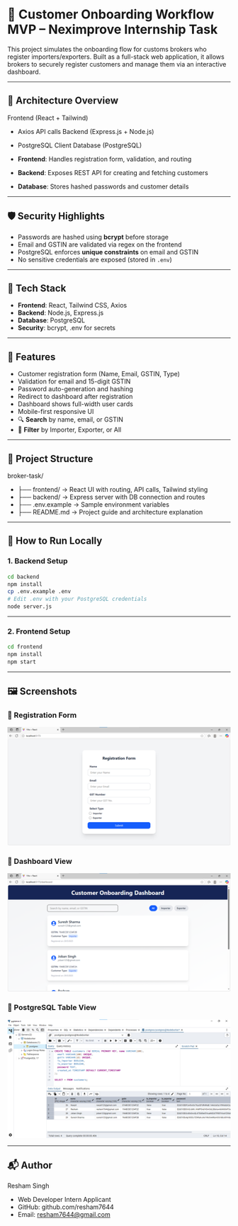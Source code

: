 # 👤 Customer Onboarding Workflow MVP – Neximprove Internship Task

This project simulates the onboarding flow for customs brokers who register importers/exporters. Built as a full-stack web application, it allows brokers to securely register customers and manage them via an interactive dashboard.

---

## 📐 Architecture Overview

Frontend (React + Tailwind)
- Axios API calls
Backend (Express.js + Node.js)
- PostgreSQL Client
Database (PostgreSQL)


- **Frontend**: Handles registration form, validation, and routing
- **Backend**: Exposes REST API for creating and fetching customers
- **Database**: Stores hashed passwords and customer details

---

## 🛡️ Security Highlights

- Passwords are hashed using **bcrypt** before storage
- Email and GSTIN are validated via regex on the frontend
- PostgreSQL enforces **unique constraints** on email and GSTIN
- No sensitive credentials are exposed (stored in `.env`)

---

## 🔧 Tech Stack

- **Frontend**: React, Tailwind CSS, Axios
- **Backend**: Node.js, Express.js
- **Database**: PostgreSQL
- **Security**: bcrypt, .env for secrets

---

## 🚀 Features

- Customer registration form (Name, Email, GSTIN, Type)
- Validation for email and 15-digit GSTIN
- Password auto-generation and hashing
- Redirect to dashboard after registration
- Dashboard shows full-width user cards
- Mobile-first responsive UI
- 🔍 **Search** by name, email, or GSTIN
- 🧭 **Filter** by Importer, Exporter, or All

---

## 📁 Project Structure

broker-task/
- ├── frontend/ → React UI with routing, API calls, Tailwind styling
- ├── backend/ → Express server with DB connection and routes
- ├── .env.example → Sample environment variables
- ├── README.md → Project guide and architecture explanation


---

## 🧪 How to Run Locally

### 1. Backend Setup

```bash
cd backend
npm install
cp .env.example .env
# Edit .env with your PostgreSQL credentials
node server.js
```

---

### 2. Frontend Setup

```bash
cd frontend
npm install
npm start
```

---

## 🖼️ Screenshots

### 🔹 Registration Form
![Registration](./screenshots/registration-form.png)

### 🔹 Dashboard View
![Dashboard](./screenshots/dashboard.png)

### 🔹 PostgreSQL Table View
![Database](./screenshots/db-table.png)

---

## 📬 Author
Resham Singh
- Web Developer Intern Applicant
- GitHub: github.com/resham7644
- Email: resham7644@gmail.com

